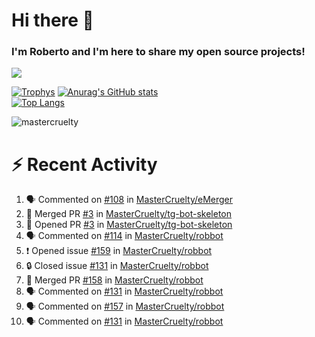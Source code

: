 # Hi there 👋
### I'm Roberto and I'm here to share my open source projects!

<img src="https://komarev.com/ghpvc/?username=mastercruelty&label=Profile views&color=0e75b6"><br>

[![Trophys](https://github-profile-trophy.vercel.app/?username=mastercruelty)](https://github.com/ryo-ma/github-profile-trophy)
[![Anurag's GitHub stats](https://github-readme-stats.vercel.app/api?username=mastercruelty&show_icons=true&theme=tokyonight)](https://github.com/anuraghazra/github-readme-stats)<br>
[![Top Langs](https://github-readme-stats.vercel.app/api/top-langs/?username=mastercruelty&langs_count=10&hide=jupyter%20notebook&exclude_repo=Alarm-project&layout=compact&theme=tokyonight)](https://github.com/anuraghazra/github-readme-stats)
<p><img align="center" src="https://github-readme-streak-stats.herokuapp.com/?user=mastercruelty&" alt="mastercruelty" /></p>

# :zap: Recent Activity
<!--START_SECTION:activity-->
1. 🗣 Commented on [#108](https://github.com/MasterCruelty/eMerger/pull/108#issuecomment-1871646237) in [MasterCruelty/eMerger](https://github.com/MasterCruelty/eMerger)
2. 🎉 Merged PR [#3](https://github.com/MasterCruelty/tg-bot-skeleton/pull/3) in [MasterCruelty/tg-bot-skeleton](https://github.com/MasterCruelty/tg-bot-skeleton)
3. 💪 Opened PR [#3](https://github.com/MasterCruelty/tg-bot-skeleton/pull/3) in [MasterCruelty/tg-bot-skeleton](https://github.com/MasterCruelty/tg-bot-skeleton)
4. 🗣 Commented on [#114](https://github.com/MasterCruelty/robbot/issues/114#issuecomment-1858811181) in [MasterCruelty/robbot](https://github.com/MasterCruelty/robbot)
5. ❗ Opened issue [#159](https://github.com/MasterCruelty/robbot/issues/159) in [MasterCruelty/robbot](https://github.com/MasterCruelty/robbot)
6. 🔒 Closed issue [#131](https://github.com/MasterCruelty/robbot/issues/131) in [MasterCruelty/robbot](https://github.com/MasterCruelty/robbot)
7. 🎉 Merged PR [#158](https://github.com/MasterCruelty/robbot/pull/158) in [MasterCruelty/robbot](https://github.com/MasterCruelty/robbot)
8. 🗣 Commented on [#131](https://github.com/MasterCruelty/robbot/issues/131#issuecomment-1828650469) in [MasterCruelty/robbot](https://github.com/MasterCruelty/robbot)
9. 🗣 Commented on [#157](https://github.com/MasterCruelty/robbot/issues/157#issuecomment-1827489048) in [MasterCruelty/robbot](https://github.com/MasterCruelty/robbot)
10. 🗣 Commented on [#131](https://github.com/MasterCruelty/robbot/issues/131#issuecomment-1826884950) in [MasterCruelty/robbot](https://github.com/MasterCruelty/robbot)
<!--END_SECTION:activity-->
